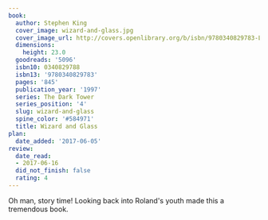```yaml
---
book:
  author: Stephen King
  cover_image: wizard-and-glass.jpg
  cover_image_url: http://covers.openlibrary.org/b/isbn/9780340829783-L.jpg
  dimensions:
    height: 23.0
  goodreads: '5096'
  isbn10: 0340829788
  isbn13: '9780340829783'
  pages: '845'
  publication_year: '1997'
  series: The Dark Tower
  series_position: '4'
  slug: wizard-and-glass
  spine_color: '#584971'
  title: Wizard and Glass
plan:
  date_added: '2017-06-05'
review:
  date_read:
  - 2017-06-16
  did_not_finish: false
  rating: 4
---
```


Oh man, story time! Looking back into Roland's youth made this a tremendous book.
